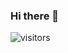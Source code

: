 ### Hi there 👋
![visitors](https://visitor-badge.glitch.me/badge?page_id=Aicirou.Aicirou&left_color=grey&right_color=blue)
<!-- 
- 🔭 I’m currently working on ...
- 🌱 I’m currently learning ...
- 👯 I’m looking to collaborate on ...
- 🤔 I’m looking for help with ...
- 💬 Ask me about ...
- 📫 How to reach me: ...
- 😄 Pronouns: ...
- ⚡ Fun fact: ...
 -->
